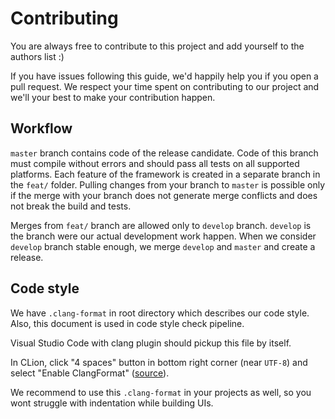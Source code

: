 # Contributing

You are always free to contribute to this project and add yourself to the authors list :)

If you have issues following this guide, we'd happily help you if you open a pull request. We respect your time spent
on contributing to our project and we'll your best to make your contribution happen.

## Workflow
`master` branch contains code of the release candidate. Code of this branch must compile without errors and should pass
all tests on all supported platforms.
Each feature of the framework is created in a separate branch in the `feat/` folder. Pulling changes from your branch to
`master` is possible only if the merge with your branch does not generate merge conflicts and does not break the build
and tests.

Merges from `feat/` branch are allowed only to `develop` branch. `develop` is the branch were our actual development
work happen. When we consider `develop` branch stable enough, we merge `develop` and `master` and create a release.

## Code style

We have `.clang-format` in root directory which describes our code style. Also, this document is used in code style
check pipeline.

Visual Studio Code with clang plugin should pickup this file by itself.

In CLion, click "4 spaces" button in bottom right corner (near `UTF-8`) and select "Enable ClangFormat" ([source](https://www.jetbrains.com/help/clion/clangformat-as-alternative-formatter.html#clion-support)).

We recommend to use this `.clang-format` in your projects as well, so you wont struggle with indentation while building
UIs.
